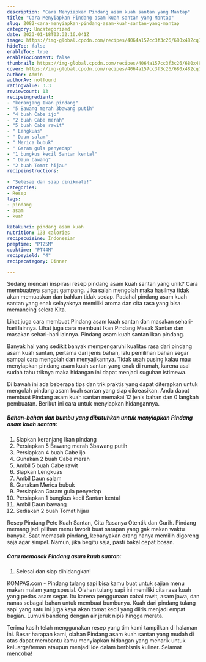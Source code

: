 ```yaml
---
description: "Cara Menyiapkan Pindang asam kuah santan yang Mantap"
title: "Cara Menyiapkan Pindang asam kuah santan yang Mantap"
slug: 2082-cara-menyiapkan-pindang-asam-kuah-santan-yang-mantap
category: Uncategorized
date: 2023-01-18T03:32:16.041Z
image: https://img-global.cpcdn.com/recipes/4064a157cc3f3c26/680x482cq70/pindang-asam-kuah-santan-foto-resep-utama.jpg
hideToc: false
enableToc: true
enableTocContent: false
thumbnail: https://img-global.cpcdn.com/recipes/4064a157cc3f3c26/680x482cq70/pindang-asam-kuah-santan-foto-resep-utama.jpg
cover: https://img-global.cpcdn.com/recipes/4064a157cc3f3c26/680x482cq70/pindang-asam-kuah-santan-foto-resep-utama.jpg
author: Admin
authorAv: notfound
ratingvalue: 3.3
reviewcount: 13
recipeingredient:
- "keranjang Ikan pindang"
- "5 Bawang merah 3bawang putih"
- "4 buah Cabe ijo"
- "2 buah Cabe merah"
- "5 buah Cabe rawit"
- " Lengkuas"
- " Daun salam"
- " Merica bubuk"
- " Garam gula penyedap"
- "1 bungkus kecil Santan kental"
- " Daun bawang"
- "2 buah Tomat hijau"
recipeinstructions:

- "Selesai dan siap dinikmati!"
categories:
- Resep
tags:
- pindang
- asam
- kuah

katakunci: pindang asam kuah 
nutrition: 133 calories
recipecuisine: Indonesian
preptime: "PT25M"
cooktime: "PT44M"
recipeyield: "4"
recipecategory: Dinner

---
```





Sedang mencari inspirasi resep pindang asam kuah santan yang unik? Cara membuatnya sangat gampang. Jika salah mengolah maka hasilnya tidak akan memuaskan dan bahkan tidak sedap. Padahal pindang asam kuah santan yang enak selayaknya memiliki aroma dan cita rasa yang bisa memancing selera Kita.





Lihat juga cara membuat Pindang asam kuah santan dan masakan sehari-hari lainnya. Lihat juga cara membuat Ikan Pindang Masak Santan dan masakan sehari-hari lainnya. Pindang asam kuah santan Ikan pindang.

Banyak hal yang sedikit banyak mempengaruhi kualitas rasa dari pindang asam kuah santan, pertama dari jenis bahan, lalu pemilihan bahan segar sampai cara mengolah dan menyajikannya. Tidak usah pusing kalau mau menyiapkan pindang asam kuah santan yang enak di rumah, karena asal sudah tahu triknya maka hidangan ini dapat menjadi suguhan istimewa.






Di bawah ini ada beberapa tips dan trik praktis yang dapat diterapkan untuk mengolah pindang asam kuah santan yang siap dikreasikan. Anda dapat membuat Pindang asam kuah santan memakai 12 jenis bahan dan 0 langkah pembuatan. Berikut ini cara untuk menyiapkan hidangannya.

<!--inarticleads1-->

##### Bahan-bahan dan bumbu yang dibutuhkan untuk menyiapkan Pindang asam kuah santan:

1. Siapkan keranjang Ikan pindang
1. Persiapkan 5 Bawang merah 3bawang putih
1. Persiapkan 4 buah Cabe ijo
1. Gunakan 2 buah Cabe merah
1. Ambil 5 buah Cabe rawit
1. Siapkan  Lengkuas
1. Ambil  Daun salam
1. Gunakan  Merica bubuk
1. Persiapkan  Garam gula penyedap
1. Persiapkan 1 bungkus kecil Santan kental
1. Ambil  Daun bawang
1. Sediakan 2 buah Tomat hijau


Resep Pindang Pete Kuah Santan, Cita Rasanya Otentik dan Gurih. Pindang memang jadi pilihan menu favorit buat sarapan yang gak makan waktu banyak. Saat memasak pindang, kebanyakan orang hanya memilih digoreng saja agar simpel. Namun, jika begitu saja, pasti bakal cepat bosan. 

<!--inarticleads2-->

##### Cara memasak Pindang asam kuah santan:


1. Selesai dan siap dihidangkan!

KOMPAS.com - Pindang tulang sapi bisa kamu buat untuk sajian menu makan malam yang spesial. Olahan tulang sapi ini memiliki cita rasa kuah yang pedas asam segar. Itu karena penggunaan cabai rawit, asam jawa, dan nanas sebagai bahan untuk membuat bumbunya. Kuah dari pindang tulang sapi yang satu ini juga kaya akan tomat kecil yang diiris menjadi empat bagian. Lumuri bandeng dengan air jeruk nipis hingga merata. 

Terima kasih telah menggunakan resep yang tim kami tampilkan di halaman ini. Besar harapan kami, olahan Pindang asam kuah santan yang mudah di atas dapat membantu kamu menyiapkan hidangan yang menarik untuk keluarga/teman ataupun menjadi ide dalam berbisnis kuliner. Selamat mencoba!
